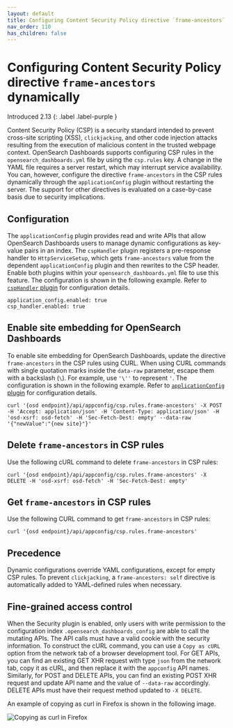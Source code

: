 ```yaml
---
layout: default
title: Configuring Content Security Policy directive `frame-ancestors` dynamically
nav_order: 110
has_children: false
---
```


# Configuring Content Security Policy directive `frame-ancestors` dynamically
Introduced 2.13
{: .label .label-purple }

Content Security Policy (CSP) is a security standard intended to prevent cross-site scripting (XSS), `clickjacking`, and other code injection attacks resulting from the execution of malicious content in the trusted webpage context. OpenSearch Dashboards supports configuring CSP rules in the `opensearch_dashboards.yml` file by using the `csp.rules` key. A change in the YAML file requires a server restart, which may interrupt service availability. You can, however, configure the directive `frame-ancestors` in the CSP rules dynamically through the `applicationConfig` plugin without restarting the server. The support for other directives is evaluated on a case-by-case basis due to security implications.

## Configuration

The `applicationConfig` plugin provides read and write APIs that allow OpenSearch Dashboards users to manage dynamic configurations as key-value pairs in an index. The `cspHandler` plugin registers a pre-response handler to `HttpServiceSetup`, which gets `frame-ancestors` value from the dependent `applicationConfig` plugin and then rewrites to the CSP header. Enable both plugins within your `opensearch_dashboards.yml` file to use this feature. The configuration is shown in the following example. Refer to [`cspHandler` plugin](https://github.com/opensearch-project/OpenSearch-Dashboards/blob/main/src/plugins/csp_handler/README.md) for configuration details.

```
application_config.enabled: true
csp_handler.enabled: true
```

## Enable site embedding for OpenSearch Dashboards

To enable site embedding for OpenSearch Dashboards, update the directive `frame-ancestors` in the CSP rules using CURL. When using CURL commands with single quotation marks inside the `data-raw` parameter, escape them with a backslash (`\`). For example, use `'\''` to represent `'`. The configuration is shown in the following example. Refer to [`applicationConfig` plugin](https://github.com/opensearch-project/OpenSearch-Dashboards/blob/main/src/plugins/application_config/README.md) for configuration details.

```
curl '{osd endpoint}/api/appconfig/csp.rules.frame-ancestors' -X POST -H 'Accept: application/json' -H 'Content-Type: application/json' -H 'osd-xsrf: osd-fetch' -H 'Sec-Fetch-Dest: empty' --data-raw '{"newValue":"{new site}"}'
```

## Delete `frame-ancestors` in CSP rules

Use the following cURL command to delete `frame-ancestors` in CSP rules:

```
curl '{osd endpoint}/api/appconfig/csp.rules.frame-ancestors' -X DELETE -H 'osd-xsrf: osd-fetch' -H 'Sec-Fetch-Dest: empty'
```

## Get `frame-ancestors` in CSP rules

Use the following CURL command to get `frame-ancestors` in CSP rules:

```
curl '{osd endpoint}/api/appconfig/csp.rules.frame-ancestors'

```

## Precedence

Dynamic configurations override YAML configurations, except for empty CSP rules. To prevent `clickjacking`, a `frame-ancestors: self` directive is automatically added to YAML-defined rules when necessary.

## Fine-grained access control

When the Security plugin is enabled, only users with write permission to the configuration index `.opensearch_dashboards_config` are able to call the mutating APIs. The API calls must have a valid cookie with the security information. To construct the cURL command, you can use a `Copy as cURL` option from the network tab of a browser development tool. For GET APIs, you can find an existing GET XHR request with type `json` from the network tab, copy it as cURL, and then replace it with the `appconfig` API names. Similarly, for POST and DELETE APIs, you can find an existing POST XHR request and update API name and the value of `--data-raw` accordingly. DELETE APIs must have their request method updated to `-X DELETE`.

An example of copying as curl in Firefox is shown in the following image.

![Copying as curl in Firefox]({{site.url}}{{site.baseurl}}/images/dashboards/copy-as-curl.png)